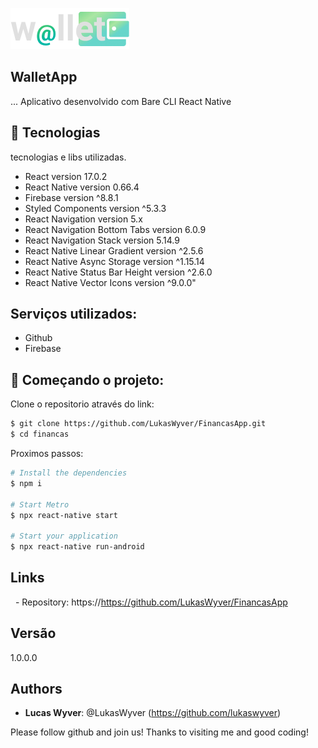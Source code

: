 ![Logo of the project](https://github.com/LukasWyver/FinancasApp/blob/master/src/assets/iwalletsmall.png)

## WalletApp

... Aplicativo desenvolvido com Bare CLI React Native 


## 🧪 Tecnologias

tecnologias e libs utilizadas.

* React version 17.0.2
* React Native version 0.66.4
* Firebase version ^8.8.1
* Styled Components version ^5.3.3
* React Navigation version 5.x
* React Navigation Bottom Tabs version 6.0.9
* React Navigation Stack version 5.14.9
* React Native Linear Gradient version ^2.5.6
* React Native Async Storage version ^1.15.14   
* React Native Status Bar Height version ^2.6.0
* React Native Vector Icons version ^9.0.0"
    

## Serviços utilizados:

* Github
* Firebase

## 🚀 Começando o projeto:

Clone o repositorio através do link:

```bash
$ git clone https://github.com/LukasWyver/FinancasApp.git
$ cd financas
```

Proximos passos:

```bash
# Install the dependencies
$ npm i 

# Start Metro
$ npx react-native start

# Start your application
$ npx react-native run-android
```

## Links

  - Repository: https://https://github.com/LukasWyver/FinancasApp

## Versão

1.0.0.0


## Authors

* **Lucas Wyver**: @LukasWyver (https://github.com/lukaswyver)


Please follow github and join us!
Thanks to visiting me and good coding!
